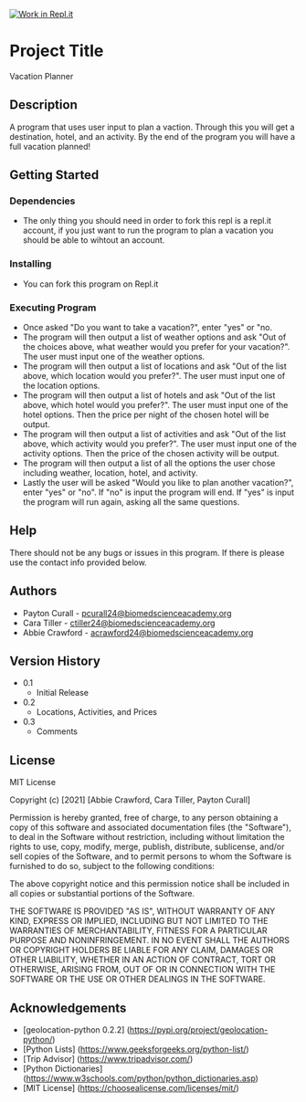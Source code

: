 [![Work in Repl.it](https://classroom.github.com/assets/work-in-replit-14baed9a392b3a25080506f3b7b6d57f295ec2978f6f33ec97e36a161684cbe9.svg)](https://classroom.github.com/online_ide?assignment_repo_id=410719&assignment_repo_type=GroupAssignmentRepo)

# Project Title
Vacation Planner

## Description
A program that uses user input to plan a vaction. Through this you will get a destination, hotel, and an activity. By the end of the program you will have a full vacation planned!

## Getting Started 
 
### Dependencies 
* The only thing you should need in order to fork this repl is a repl.it account, if you just want to run the program to plan a vacation you should be able to wihtout an account.
### Installing
* You can fork this program on Repl.it

### Executing Program 
* Once asked "Do you want to take a vacation?", enter "yes" or "no.
* The program will then output a list of weather options and ask "Out of the choices above, what weather would you prefer for your vacation?". The user must input one of the weather options.
* The program will then output a list of locations and ask "Out of the list above, which location would you prefer?". The user must input one of the location options.
* The program will then output a list of hotels and ask "Out of the list above, which hotel would you prefer?". The user must input one of the hotel options. Then the price per night of the chosen hotel will be output.
* The program will then output a list of activities and ask "Out of the list above, which activity would you prefer?". The user must input one of the activity options. Then the price of the chosen activity will be output.
* The program will then output a list of all the options the user chose including weather, location, hotel, and activity. 
* Lastly the user will be asked "Would you like to plan another vacation?", enter "yes" or "no". If "no" is input the program will end. If "yes" is input the program will run again, asking all the same questions. 

## Help 
There should not be any bugs or issues in this program. If there is please use the contact info provided below. 

## Authors 
* Payton Curall - pcurall24@biomedscienceacademy.org
* Cara Tiller - ctiller24@biomedscienceacademy.org 
* Abbie Crawford - acrawford24@biomedscienceacademy.org

## Version History 
* 0.1
    * Initial Release
* 0.2
    * Locations, Activities, and Prices 
* 0.3
    * Comments

## License 
MIT License

Copyright (c) [2021] [Abbie Crawford, Cara Tiller, Payton Curall] 

Permission is hereby granted, free of charge, to any person obtaining a copy
of this software and associated documentation files (the "Software"), to deal
in the Software without restriction, including without limitation the rights
to use, copy, modify, merge, publish, distribute, sublicense, and/or sell
copies of the Software, and to permit persons to whom the Software is
furnished to do so, subject to the following conditions:

The above copyright notice and this permission notice shall be included in all
copies or substantial portions of the Software.

THE SOFTWARE IS PROVIDED "AS IS", WITHOUT WARRANTY OF ANY KIND, EXPRESS OR
IMPLIED, INCLUDING BUT NOT LIMITED TO THE WARRANTIES OF MERCHANTABILITY,
FITNESS FOR A PARTICULAR PURPOSE AND NONINFRINGEMENT. IN NO EVENT SHALL THE
AUTHORS OR COPYRIGHT HOLDERS BE LIABLE FOR ANY CLAIM, DAMAGES OR OTHER
LIABILITY, WHETHER IN AN ACTION OF CONTRACT, TORT OR OTHERWISE, ARISING FROM,
OUT OF OR IN CONNECTION WITH THE SOFTWARE OR THE USE OR OTHER DEALINGS IN THE
SOFTWARE.

## Acknowledgements


* [geolocation-python 0.2.2] (https://pypi.org/project/geolocation-python/)
* [Python Lists] (https://www.geeksforgeeks.org/python-list/)
* [Trip Advisor] (https://www.tripadvisor.com/)
*  [Python Dictionaries]
(https://www.w3schools.com/python/python_dictionaries.asp)
* [MIT License]
(https://choosealicense.com/licenses/mit/)


